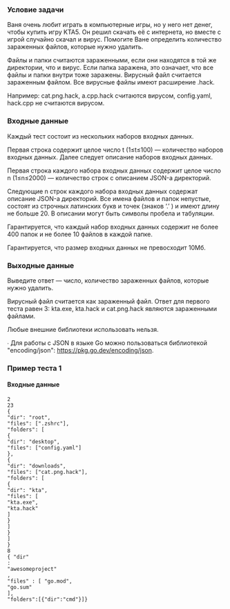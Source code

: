 ### Условие задачи

Ваня очень любит играть в компьютерные игры, но у него нет денег, чтобы купить игру KTA5. Он решил скачать её с интернета, но вместе с игрой случайно скачал и вирус. Помогите Ване определить количество зараженных файлов, которые нужно удалить.

Файлы и папки считаются зараженными, если они находятся в той же директории, что и вирус. Если папка заражена, это означает, что все файлы и папки внутри тоже заражены. Вирусный файл считается зараженным файлом. Все вирусные файлы имеют расширение .hack.

Например: cat.png.hack, a.cpp.hack считаются вирусом, config.yaml, hack.cpp не считаются вирусом.

### Входные данные

Каждый тест состоит из нескольких наборов входных данных. 

Первая строка содержит целое число t (1≤t≤100) — количество наборов входных данных. Далее следует описание наборов входных данных.

Первая строка каждого набора входных данных содержит целое число n (1≤n≤2000) — количество строк с описанием JSON-а директорий.

Следующие n строк каждого набора входных данных содержат описание JSON-а директорий. Все имена файлов и папок непустые, состоят из строчных латинских букв и точек (знаков ‘.’ ) и имеют длину не больше 20. В описании могут быть символы пробела и табуляции.

Гарантируется, что каждый набор входных данных содержит не более 400 папок и не более 10 файлов в каждой папке.

Гарантируется, что размер входных данных не превосходит 10Мб.

### Выходные данные

Выведите ответ — число, количество зараженных файлов, которые нужно удалить.

Вирусный файл считается как зараженный файл. Ответ для первого теста равен 3: kta.exe, kta.hack и cat.png.hack являются зараженными файлами.

Любые внешние библиотеки использовать нельзя.

∙ Для работы с JSON в языке Go можно пользоваться библиотекой "encoding/json": https://pkg.go.dev/encoding/json.

### Пример теста 1

#### Входные данные

```
2
23
{
"dir": "root",
"files": [".zshrc"],
"folders": [
{
"dir": "desktop",
"files": ["config.yaml"]
},
{
"dir": "downloads",
"files": ["cat.png.hack"],
"folders": [
{
"dir": "kta",
"files": [
"kta.exe",
"kta.hack"
]
}
]
}
]
}
8
{ "dir"
:
"awesomeproject"
,
"files" : [ "go.mod",
"go.sum"
],
"folders":[{"dir":"cmd"}]}
```
